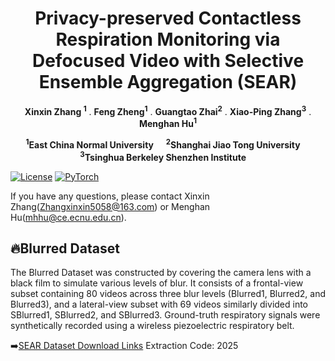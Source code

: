 <h1 align="center">
 Privacy-preserved Contactless Respiration Monitoring via Defocused Video with Selective Ensemble Aggregation (SEAR)
</h1>

<p align="center">
  <strong>Xinxin Zhang <sup>1</sup></sup></strong>
  .
  <strong>Feng Zheng<sup>1</sup></strong>
  .
  <strong>Guangtao Zhai<sup>2</sup></strong>
  .
  <strong>Xiao-Ping Zhang<sup>3</sup></strong>
  .
  <strong>Menghan Hu<sup>1</sup></strong>
</p>
<p align="center">

<p align="center">
  <strong><sup>1</sup>East China Normal University</strong> &nbsp;&nbsp;&nbsp;
  <strong><sup>2</sup>Shanghai Jiao Tong University</strong> &nbsp;&nbsp;&nbsp;
  <strong><sup>3</sup>Tsinghua Berkeley Shenzhen Institute</strong> &nbsp;&nbsp;&nbsp;
</p>


[![License](https://img.shields.io/badge/License-Apache_2.0-blue.svg)](https://opensource.org/licenses/Apache-2.0) 
<a href="https://pytorch.org/get-started/locally/"><img alt="PyTorch" src="https://img.shields.io/badge/PyTorch-ee4c2c?logo=pytorch&logoColor=white"></a>

If you have any questions, please contact Xinxin Zhang(Zhangxinxin5058@163.com) or Menghan Hu(mhhu@ce.ecnu.edu.cn).

## 🔥Blurred Dataset
  The Blurred Dataset was constructed by covering the camera lens with a black film to simulate various levels of blur. It consists of a frontal-view subset containing 80 videos across three blur levels (Blurred1, Blurred2, and Blurred3), and a lateral-view subset with 69 videos similarly divided into SBlurred1, SBlurred2, and SBlurred3. Ground-truth respiratory signals were synthetically recorded using a wireless piezoelectric respiratory belt.

➡️[SEAR Dataset Download Links](https://pan.baidu.com/s/1NLOhBYbZAv6y_WNrq_vzZw?pwd=2025)
Extraction Code: 2025
